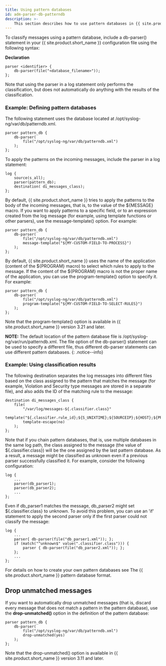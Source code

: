 ```yaml
---
title: Using pattern databases
id: adm-parser-db-patterndb
description: >-
    This section describes how to use pattern databases in {{ site.product.short_name }}.
---
```


To classify messages using a pattern database, include a db-parser()
statement in your {{ site.product.short_name }} configuration file using the following
syntax:

**Declaration**

```config
parser <identifier> {
    db-parser(file("<database_filename>"));
};
```

Note that using the parser in a log statement only performs the
classification, but does not automatically do anything with the results
of the classification.

### Example: Defining pattern databases

The following statement uses the database located at
/opt/syslog-ng/var/db/patterndb.xml.

```config
parser pattern_db {
    db-parser(
        file("/opt/syslog-ng/var/db/patterndb.xml")
    );
};
```

To apply the patterns on the incoming messages, include the parser in a
log statement:

```config
log {
    source(s_all);
    parser(pattern_db);
    destination( di_messages_class);
};
```

By default, {{ site.product.short_name }} tries to apply the patterns to the body of the
incoming messages, that is, to the value of the ${MESSAGE} macro. If you
want to apply patterns to a specific field, or to an expression created
from the log message (for example, using template functions or other
parsers), use the message-template() option. For example:

```config
parser pattern_db {
    db-parser(
        file("/opt/syslog-ng/var/db/patterndb.xml")
        message-template("${MY-CUSTOM-FIELD-TO-PROCESS}")
    );
};
```

By default, {{ site.product.short_name }} uses the name of the application (content of the
${PROGRAM} macro) to select which rules to apply to the message. If the
content of the ${PROGRAM} macro is not the proper name of the
application, you can use the program-template() option to specify it.
For example:

```config
parser pattern_db {
    db-parser(
        file("/opt/syslog-ng/var/db/patterndb.xml")
        program-template("${MY-CUSTOM-FIELD-TO-SELECT-RULES}")
    );
};
```

Note that the program-template() option is available in {{ site.product.short_name }}
version 3.21 and later.

**NOTE:** The default location of the pattern database file is
/opt/syslog-ng/var/run/patterndb.xml. The file option of the db-parser()
statement can be used to specify a different file, thus different
db-parser statements can use different pattern databases.
{: .notice--info}

### Example: Using classification results

The following destination separates the log messages into different
files based on the class assigned to the pattern that matches the
message (for example, Violation and Security type messages are stored in
a separate file), and also adds the ID of the matching rule to the
message:

```config
destination di_messages_class {
    file(
        "/var/log/messages-${.classifier.class}"
        template("${.classifier.rule_id};${S_UNIXTIME};${SOURCEIP};${HOST};${PROGRAM};${PID};${MESSAGE}\n")
        template-escape(no)
    );
};
```

Note that if you chain pattern databases, that is, use multiple
databases in the same log path, the class assigned to the message (the
value of ${.classifier.class}) will be the one assigned by the last
pattern database. As a result, a message might be classified as unknown
even if a previous parser successfully classified it. For example,
consider the following configuration:

```config
log {
    ...
    parser(db_parser1);
    parser(db_parser2);
    ...
};
```

Even if db\_parser1 matches the message, db\_parser2 might set
${.classifier.class} to unknown. To avoid this problem, you can use an
\'if\' statement to apply the second parser only if the first parser
could not classify the message:

```config
log {
    ...
    parser{ db-parser(file("db_parser1.xml")); };
    if (match("^unknown$" value(".classifier.class"))) {
        parser { db-parser(file("db_parser2.xml")); };
    };
    ...
};
```

For details on how to create your own pattern databases see
The {{ site.product.short_name }} pattern database format.

## Drop unmatched messages

If you want to automatically drop unmatched messages (that is, discard
every message that does not match a pattern in the pattern database),
use the **drop-unmatched()** option in the definition of the pattern
database:

```config
parser pattern_db {
    db-parser(
        file("/opt/syslog-ng/var/db/patterndb.xml")
        drop-unmatched(yes)
    );
};
```

Note that the drop-unmatched() option is available in {{ site.product.short_name }}
version 3.11 and later.
